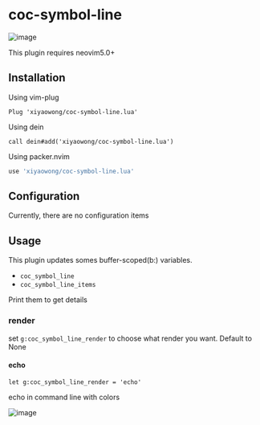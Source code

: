 # coc-symbol-line

![image](https://user-images.githubusercontent.com/47070852/130612399-a681b381-e17b-477b-9470-6baf0f37cfdf.png)

This plugin requires neovim5.0+

## Installation

Using vim-plug

```viml
Plug 'xiyaowong/coc-symbol-line.lua'
```

Using dein

```viml
call dein#add('xiyaowong/coc-symbol-line.lua')
```

Using packer.nvim

```lua
use 'xiyaowong/coc-symbol-line.lua'
```

## Configuration

Currently, there are no configuration items

## Usage

This plugin updates somes buffer-scoped(b:) variables.

- `coc_symbol_line`
- `coc_symbol_line_items`

Print them to get details

### render

set `g:coc_symbol_line_render` to choose what render you want. Default to None

#### echo

`let g:coc_symbol_line_render = 'echo'`

echo in command line with colors

![image](https://user-images.githubusercontent.com/47070852/130636466-14d8904b-ab3f-416b-8519-6a2b6d3c2529.png)
